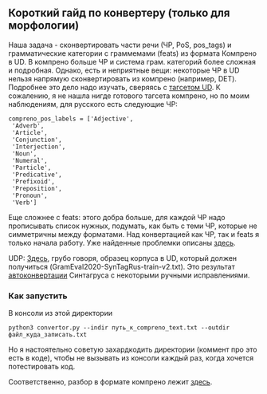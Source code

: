 ## Короткий гайд по конвертеру (только для морфологии)

Наша задача - сконвертировать части речи (ЧР, PoS, pos_tags) и грамматические категории с граммемами (feats) из формата Компрено в UD.
В компрено больше ЧР и система грам. категорий более сложная и подробная.
Однако, есть и неприятные вещи: некоторые ЧР в UD нельзя напрямую сконвертировать из компрено (например, DET).
Подробнее это дело надо изучать, сверяясь с [тагсетом UD](https://github.com/dialogue-evaluation/GramEval2020/blob/master/UDtagset/UD-Russian_tagset.md).
К сожалению, я не нашла нигде готового тагсета компрено, но по моим наблюдениям, для русского есть следующие ЧР:
```
compreno_pos_labels = ['Adjective',
 'Adverb',
 'Article',
 'Conjunction',
 'Interjection',
 'Noun',
 'Numeral',
 'Particle',
 'Predicative',
 'Prefixoid',
 'Preposition',
 'Pronoun',
 'Verb']
```

Еще сложнее с feats: этого добра больше, для каждой ЧР надо прописывать список нужных, подумать, как быть с теми ЧР, которые не симметричны между форматами.
Над конвертацией как ЧР, так и feats я только начала работу. Уже найденные проблемки описаны [здесь](https://docs.google.com/document/d/1tXWvyMLJ_T8w0Xi8h8KOrlnsfaAiALS_LVpKHSY8j7s/edit?usp=sharing).

UDP: [Здесь](GramEval2020-SynTagRus-train-v2.txt), грубо говоря, образец корпуса в UD, который должен получиться (GramEval2020-SynTagRus-train-v2.txt). Это результат [автоконвертации](https://github.com/Kira-D/SynTagRus_convertor) Синтагруса с некоторыми ручными исправлениями.

### Как запустить

В консоли из этой директории
```
python3 convertor.py --indir путь_к_compreno_text.txt --outdir файл_куда_записать.txt
```
Но я настоятельно советую захардкодить директории (коммент про это есть в коде), чтобы не вызывать из консоли каждый раз, когда хочется потестировать код.

Соответственно, разбор в формате компрено лежит [здесь](https://github.com/moshemm/SEMarkup_project/blob/main/compreno_text.txt).
